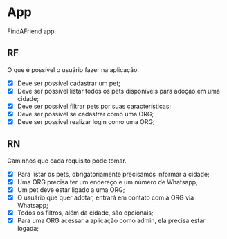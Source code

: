 # App

FindAFriend app.

## RF

O que  é possível o usuário fazer na aplicação.

- [X] Deve ser possível cadastrar um pet;
- [X] Deve ser possível listar todos os pets disponíveis para adoção em uma cidade;
- [X] Deve ser possível filtrar pets por suas características;
- [X] Deve ser possível se cadastrar como uma ORG;
- [X] Deve ser possível realizar login como uma ORG;

## RN

Caminhos que cada requisito pode tomar.

- [X] Para listar os pets, obrigatoriamente precisamos informar a cidade;
- [X] Uma ORG precisa ter um endereço e um número de Whatsapp;
- [X] Um pet deve estar ligado a uma ORG;
- [X] O usuário que quer adotar, entrará em contato com a ORG via Whatsapp;
- [X] Todos os filtros, além da cidade, são opcionais;
- [X] Para uma ORG acessar a aplicação como admin, ela precisa estar logada;
